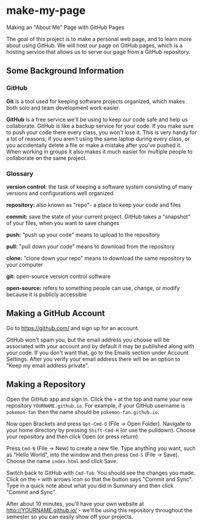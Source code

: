 # make-my-page
Making an "About Me" Page with GitHub Pages

The goal of this project is to make a personal web page, and to learn more about using GitHub.  We will host our page on GitHub pages, which is a hosting service that allows us to serve our page from a GitHub repository.  


## Some Background Information

### GitHub

**Git** is a tool used for keeping software projects organized, which makes both solo and team development work easier.  

**GitHub** is a free service we'll be using to keep our code safe and help us collaborate. GitHub is like a backup service for your code.  If you make sure to push your code there every class, you won't lose it.  This is very handy for a lot of reasons; if you aren't using the same laptop during every class, or you accidentally delete a file or make a mistake after you've pushed it. When working in groups it also makes it much easier for multiple people to collaborate on the same project.


### Glossary

**version control:** the task of keeping a software system consisting of many versions and configurations well organized

**repository:** also known as "repo"- a place to keep your code and files

**commit:** save the state of your current project.  GitHub takes a "snapshot" of your files, when you want to save changes

**push:** "push up your code" means to upload to the repository

**pull:** "pull down your code" means to download from the repository

**clone:** "clone down your repo" means to download the same repository to your computer

**git:**  open-source version control software

**open-source:**  refers to something people can use, change, or modify because it is publicly accessible

## Making a GitHub Account

Go to https://github.com/ and sign up for an account.

GitHub won't spam you, but the email address you choose will be associated with your account and by default it may be published along with your code. If you don't want that, go to the Emails section under Account Settings. After you verify your email address there will be an option to "Keep my email address private".

## Making a Repository

Open the GitHub app and sign in. Click the `+` at the top and name your new repository `YOURNAME.github.io`. For example, if your GitHub username is
`pokemon-fan` then the name should be `pokemon-fan.github.io`.

Now open Brackets and press `Opt-Cmd-O` (File -> Open Folder).
Navigate to your home directory by pressing `Shift-Cmd-H`
(or use the pulldown). Choose your repository and then click Open (or
press return).

Press `Cmd-N` (File -> New) to create a new file. Type anything you
want, such as "Hello World", into the window and then press
`Cmd-S` (File -> Save). Choose the name `index.html` and click Save.

Switch back to GitHub with `Cmd-Tab`. You should see the changes you
made. Click on the `+` with arrows icon so that the button says
"Commit and Sync". Type in a quick note about what you did in Summary
and then click "Commit and Sync".

After about 10 minutes, you'll have your own website at
http://YOURNAME.github.io/ - we'll be using this repository throughout
the semester so you can easily show off your projects.
